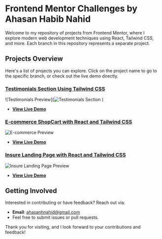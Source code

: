 # Frontend Mentor Challenges by Ahasan Habib Nahid

Welcome to my repository of projects from Frontend Mentor, where I explore modern web development techniques using React, Tailwind CSS, and more. Each branch in this repository represents a separate project.

## Projects Overview

Here's a list of projects you can explore. Click on the project name to go to the specific branch, or check out the live demo directly.

### [Testimonials Section Using Tailwind CSS](https://github.com/ahasan06/Frontend-MentorChallenges/tree/testimonials-section)
![Testimonials Preview](![Testimonials Section ](https://github.com/user-attachments/assets/0f76c48a-861b-4f74-b26a-65d7fafa1613)
)
- **[View Live Demo](https://66910ea8c9481a22d3ea37fb--elaborate-selkie-3b3039.netlify.app/)**

### [E-commerce ShopCart with React and Tailwind CSS](https://github.com/ahasan06/Frontend-MentorChallenges/tree/shopcart-ecommerce)
![E-commerce Preview](link-to-screenshot)
- **[View Live Demo](https://shopcart-tailwind-react.netlify.app/)**

### [Insure Landing Page with React and Tailwind CSS](https://github.com/ahasan06/Frontend-MentorChallenges/tree/insure-landing-page)
![Insure Landing Page Preview](link-to-screenshot)
- **[View Live Demo](https://insure-tailwind-react.netlify.app/)**

## Getting Involved

Interested in contributing or have feedback? Reach out via:
- **Email**: [ahasanhnahid@gmail.com](mailto:ahasanhnahid@gmail.com)
- Feel free to submit issues or pull requests.

Thank you for visiting, and I look forward to your contributions and feedback!

